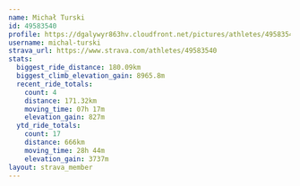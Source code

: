 ```yaml
---
name: Michał Turski
id: 49583540
profile: https://dgalywyr863hv.cloudfront.net/pictures/athletes/49583540/14729338/2/large.jpg
username: michal-turski
strava_url: https://www.strava.com/athletes/49583540
stats:
  biggest_ride_distance: 180.09km
  biggest_climb_elevation_gain: 8965.8m
  recent_ride_totals:
    count: 4
    distance: 171.32km
    moving_time: 07h 17m
    elevation_gain: 827m
  ytd_ride_totals:
    count: 17
    distance: 666km
    moving_time: 28h 44m
    elevation_gain: 3737m
layout: strava_member
--- 
```

